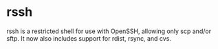 rssh
====

rssh is a restricted shell for use with OpenSSH, allowing only scp and/or sftp.
It now also includes support for rdist, rsync, and cvs.
